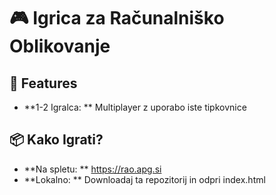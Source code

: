 # 🎮 Igrica za Računalniško Oblikovanje

## 🚀 Features
- **1-2 Igralca: ** Multiplayer z uporabo iste tipkovnice

## 📦 Kako Igrati?
- **Na spletu: ** https://rao.apg.si
- **Lokalno: ** Downloadaj ta repozitorij in odpri index.html
